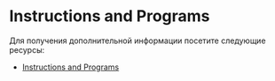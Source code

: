 # Instructions and Programs

Для получения дополнительной информации посетите следующие ресурсы:

- [Instructions and Programs](https://youtu.be/zltgXvg6r3k)
